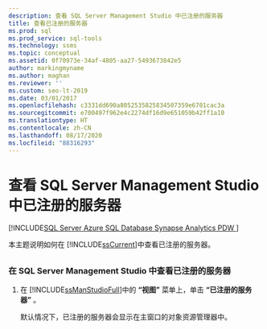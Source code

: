 ```yaml
---
description: 查看 SQL Server Management Studio 中已注册的服务器
title: 查看已注册的服务器
ms.prod: sql
ms.prod_service: sql-tools
ms.technology: ssms
ms.topic: conceptual
ms.assetid: 0f70973e-34af-4805-aa27-5493673842e5
author: markingmyname
ms.author: maghan
ms.reviewer: ''
ms.custom: seo-lt-2019
ms.date: 03/01/2017
ms.openlocfilehash: c3331dd690a8052535825834507359e6701cac3a
ms.sourcegitcommit: e700497f962e4c2274df16d9e651059b42ff1a10
ms.translationtype: HT
ms.contentlocale: zh-CN
ms.lasthandoff: 08/17/2020
ms.locfileid: "88316293"
---
```

# <a name="view-registered-servers-in-sql-server-management-studio"></a>查看 SQL Server Management Studio 中已注册的服务器

[!INCLUDE[SQL Server Azure SQL Database Synapse Analytics PDW ](../../includes/applies-to-version/sql-asdb-asdbmi-asa-pdw.md)]

本主题说明如何在 [!INCLUDE[ssCurrent](../../includes/sscurrent-md.md)]中查看已注册的服务器。

## <a name="SSMSProcedure"></a>

### <a name="to-view-registered-servers-in-sql-server-management-studio"></a>在 SQL Server Management Studio 中查看已注册的服务器  

1. 在 [!INCLUDE[ssManStudioFull](../../includes/ssmanstudiofull-md.md)]中的 **“视图”** 菜单上，单击 **“已注册的服务器”** 。

    默认情况下，已注册的服务器会显示在主窗口的对象资源管理器中。
